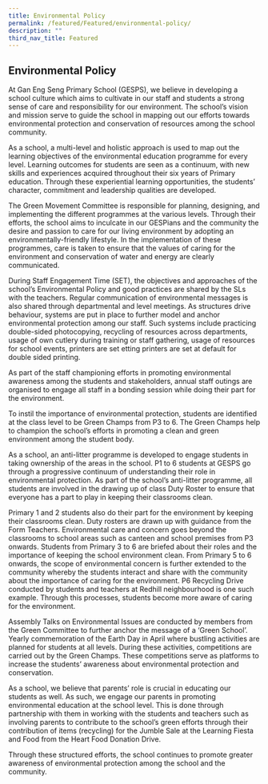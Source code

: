 ```yaml
---
title: Environmental Policy
permalink: /featured/Featured/environmental-policy/
description: ""
third_nav_title: Featured
---
```

## Environmental Policy

At Gan Eng Seng Primary School (GESPS), we believe in developing a school culture which aims to cultivate in our staff and students a strong sense of care and responsibility for our environment. The school’s vision and mission serve to guide the school in mapping out our efforts towards environmental protection and conservation of resources among the school community.

As a school, a multi-level and holistic approach is used to map out the learning objectives of the environmental education programme for every level. Learning outcomes for students are seen as a continuum, with new skills and experiences acquired throughout their six years of Primary education. Through these experiential learning opportunities, the students’ character, commitment and leadership qualities are developed.

The Green Movement Committee is responsible for planning, designing, and implementing the different programmes at the various levels. Through their efforts, the school aims to inculcate in our GESPians and the community the desire and passion to care for our living environment by adopting an environmentally-friendly lifestyle. In the implementation of these programmes, care is taken to ensure that the values of caring for the environment and conservation of water and energy are clearly communicated.

During Staff Engagement Time (SET), the objectives and approaches of the school’s Environmental Policy and good practices are shared by the SLs with the teachers. Regular communication of environmental messages is also shared through departmental and level meetings. As structures drive behaviour, systems are put in place to further model and anchor environmental protection among our staff. Such systems include practicing double-sided photocopying, recycling of resources across departments, usage of own cutlery during training or staff gathering, usage of resources for school events, printers are set etting printers are set at default for double sided printing.

As part of the staff championing efforts in promoting environmental awareness among the students and stakeholders, annual staff outings are organised to engage all staff in a bonding session while doing their part for the environment.

To instil the importance of environmental protection, students are identified at the class level to be Green Champs from P3 to 6. The Green Champs help to champion the school’s efforts in promoting a clean and green environment among the student body.

As a school, an anti-litter programme is developed to engage students in taking ownership of the areas in the school. P1 to 6 students at GESPS go through a progressive continuum of understanding their role in environmental protection. As part of the school’s anti-litter programme, all students are involved in the drawing up of class Duty Roster to ensure that everyone has a part to play in keeping their classrooms clean.

Primary 1 and 2 students also do their part for the environment by keeping their classrooms clean. Duty rosters are drawn up with guidance from the Form Teachers. Environmental care and concern goes beyond the classrooms to school areas such as canteen and school premises from P3 onwards. Students from Primary 3 to 6 are briefed about their roles and the importance of keeping the school environment clean. From Primary 5 to 6 onwards, the scope of environmental concern is further extended to the community whereby the students interact and share with the community about the importance of caring for the environment. P6 Recycling Drive conducted by students and teachers at Redhill neighbourhood is one such example. Through this processes, students become more aware of caring for the environment.

Assembly Talks on Environmental Issues are conducted by members from the Green Committee to further anchor the message of a ‘Green School’. Yearly commemoration of the Earth Day in April where bustling activities are planned for students at all levels. During these activities, competitions are carried out by the Green Champs. These competitions serve as platforms to increase the students’ awareness about environmental protection and conservation.

As a school, we believe that parents’ role is crucial in educating our students as well. As such, we engage our parents in promoting environmental education at the school level. This is done through partnership with them in working with the students and teachers such as involving parents to contribute to the school’s green efforts through their contribution of items (recycling) for the Jumble Sale at the Learning Fiesta and Food from the Heart Food Donation Drive.

Through these structured efforts, the school continues to promote greater awareness of environmental protection among the school and the community.